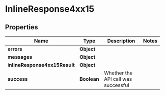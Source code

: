 # InlineResponse4xx15

## Properties
Name | Type | Description | Notes
------------ | ------------- | ------------- | -------------
**errors** | **Object** |  | 
**messages** | **Object** |  | 
**inlineResponse4xx15Result** | **Object** |  | 
**success** | **Boolean** | Whether the API call was successful | 
